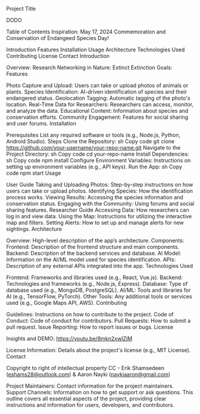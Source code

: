 Project Title

DODO

Table of Contents
Inspiration: 
May 17, 2024 Commemoration and Conservation of Endangeed Species Day!

Introduction
Features
Installation
Usage
Architecture
Technologies Used
Contributing
License
Contact
Introduction

Overview: Research Networking in Nature: Extinct Extinction
Goals: 
Features

Photo Capture and Upload: Users can take or upload photos of animals or plants.
Species Identification: AI-driven identification of species and their endangered status.
Geolocation Tagging: Automatic tagging of the photo's location.
Real-Time Data for Researchers: Researchers can access, monitor, and analyze the data.
Educational Content: Information about species and conservation efforts.
Community Engagement: Features for social sharing and user forums.
Installation

Prerequisites
List any required software or tools (e.g., Node.js, Python, Android Studio).
Steps
Clone the Repository:
sh
Copy code
git clone https://github.com/your-username/your-repo-name.git
Navigate to the Project Directory:
sh
Copy code
cd your-repo-name
Install Dependencies:
sh
Copy code
npm install
Configure Environment Variables:
Instructions on setting up environment variables (e.g., API keys).
Run the App:
sh
Copy code
npm start
Usage

User Guide
Taking and Uploading Photos: Step-by-step instructions on how users can take or upload photos.
Identifying Species: How the identification process works.
Viewing Results: Accessing the species information and conservation status.
Engaging with the Community: Using forums and social sharing features.
Researcher Guide
Accessing Data: How researchers can log in and view data.
Using the Map: Instructions for utilizing the interactive map and filters.
Setting Alerts: How to set up and manage alerts for new sightings.
Architecture

Overview: High-level description of the app’s architecture.
Components:
Frontend: Description of the frontend structure and main components.
Backend: Description of the backend services and database.
AI Model: Information on the AI/ML model used for species identification.
APIs: Description of any external APIs integrated into the app.
Technologies Used

Frontend: Frameworks and libraries used (e.g., React, Vue.js).
Backend: Technologies and frameworks (e.g., Node.js, Express).
Database: Type of database used (e.g., MongoDB, PostgreSQL).
AI/ML: Tools and libraries for AI (e.g., TensorFlow, PyTorch).
Other Tools: Any additional tools or services used (e.g., Google Maps API, AWS).
Contributing

Guidelines: Instructions on how to contribute to the project.
Code of Conduct: Code of conduct for contributors.
Pull Requests: How to submit a pull request.
Issue Reporting: How to report issues or bugs.
License

Insights and DEMO: 
https://youtu.be/8mkn2xwIZjM


License Information: Details about the project's license (e.g., MIT License).
Contact

Copyright to right of intellectual property CC - 
Erik Shamsedeen (eshams28@outlook.com) & Aaron Nayki (naykiaaron@gmail.com)

Project Maintainers: Contact information for the project maintainers.
Support Channels: Information on how to get support or ask questions.
This outline covers all essential aspects of the project, providing clear instructions and information for users, developers, and contributors.
